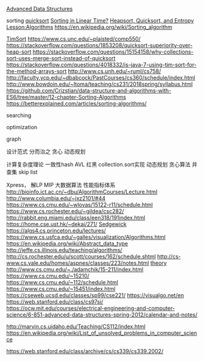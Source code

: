 [Advanced Data Structures ](http://courses.csail.mit.edu/6.851/fall17/)

sorting 
[quicksort](https://www.cs.ox.ac.uk/files/6226/H2006%20-%20Historic%20Quicksort.pdf)
[Sorting in Linear Time?](https://www.cs.unc.edu/~plaisted/comp550/linear%20time%20sorting.pdf)
[Heapsort, Quicksort, and Entropy](http://thomaslau.xyz/images/Heapsort_Quicksort_and_Entropy.pdf)
[Lesson:Algorithms](https://docs.oracle.com/javase/tutorial/collections/algorithms/index.html)
https://en.wikipedia.org/wiki/Sorting_algorithm

[TimSort](https://svn.python.org/projects/python/trunk/Objects/listsort.txt)
https://www.cs.unc.edu/~plaisted/comp550/
https://stackoverflow.com/questions/1853208/quicksort-superiority-over-heap-sort
https://stackoverflow.com/questions/15154158/why-collections-sort-uses-merge-sort-instead-of-quicksort
https://stackoverflow.com/questions/4018332/is-java-7-using-tim-sort-for-the-method-arrays-sort
http://www.cs.unh.edu/~ruml/cs758/
http://faculty.ycp.edu/~dbabcock/PastCourses/cs360/schedule/index.html
http://www.bowdoin.edu/~ltoma/teaching/cs231/2018spring/syllabus.html
https://github.com/Crizstian/data-structure-and-algorithms-with-ES6/tree/master/12-chapter-Sorting-Algorithms
https://betterexplained.com/articles/sorting-algorithms/

searching

optimization

graph

设计范式
分而治之
贪心
动态规划

计算复杂度理论
一致性hash
AVL 
红黑 
collection.sort实现
动态规划
贪心算法
并查集
skip list

Xpress， 解LP MIP
大数据算法
性能指标体系
http://bioinfo.ict.ac.cn/~dbu/AlgorithmCourses/Lecture.html
http://www.columbia.edu/~jxz2101/#44
https://www.cs.cmu.edu/~wlovas/15122-r11/schedule.html
https://www.cs.rochester.edu/~gildea/csc282/
http://rabbit.eng.miami.edu/class/een318/191index.html
https://home.cse.ust.hk/~dekai/271/
[Sedgewick](https://www.cs.princeton.edu/~rs/)
https://algs4.cs.princeton.edu/lectures/
https://www.cs.usfca.edu/~galles/visualization/Algorithms.html
https://en.wikipedia.org/wiki/Abstract_data_type
http://jeffe.cs.illinois.edu/teaching/algorithms/
http://cs.rochester.edu/u/scott/courses/162/schedule.shtml
http://cs-www.cs.yale.edu/homes/aspnes/classes/223/notes.html
[theory](https://en.wikipedia.org/wiki/Computational_complexity_theory)
http://www.cs.cmu.edu/~./adamchik/15-211/index.html
https://www.cs.cmu.edu/~15210/
https://www.cs.cmu.edu/~112/schedule.html
https://www.cs.cmu.edu/~15451/index.html
https://cseweb.ucsd.edu/classes/sp99/cse221/
https://visualgo.net/en
https://web.stanford.edu/class/cs97si/
https://ocw.mit.edu/courses/electrical-engineering-and-computer-science/6-851-advanced-data-structures-spring-2012/calendar-and-notes/

http://marvin.cs.uidaho.edu/Teaching/CS112/index.html
https://en.wikipedia.org/wiki/List_of_unsolved_problems_in_computer_science

https://web.stanford.edu/class/archive/cs/cs339/cs339.2002/